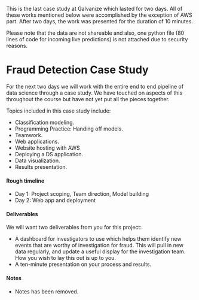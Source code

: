This is the last case study at Galvanize which lasted for two days. All of these works mentioned below were accomplished by the exception of AWS part. After two days, the work was presented for the duration of 10 minutes.

Please note that the data are not shareable and also, one python file (80 lines of code for incoming live predictions) is not attached due to security reasons. 

# Fraud Detection Case Study

For the next two days we will work with the entire end to end pipeline of data science through a case study.  We have touched on aspects of this throughout the course but have not yet put all the pieces together.

Topics included in this case study include:
* Classification modeling.
* Programming Practice: Handing off models. 
* Teamwork.
* Web applications.
* Website hosting with AWS
* Deploying a DS application.
* Data visualization.
* Results presentation.

#### Rough timeline 

* Day 1: Project scoping, Team direction, Model building
* Day 2: Web app and deployment

#### Deliverables

We will want two deliverables from you for this project:

* A dashboard for investigators to use which helps them identify new events that are worthy of investigation for fraud.  This will pull in new data regularly, and update a useful display for the investigation team.  How you wish to lay this out is up to you.
* A ten-minute presentation on your process and results. 

#### Notes

* Notes has been removed.
